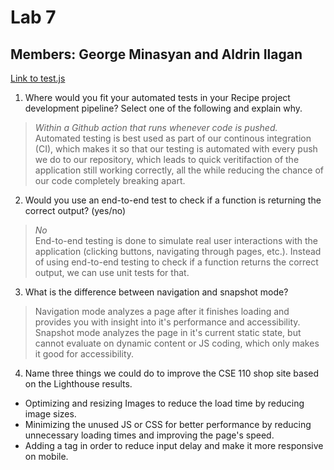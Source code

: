 # Lab 7

## Members: George Minasyan and Aldrin Ilagan

[Link to test.js](https://github.com/InvertedVoice/Lab7-Starter/blob/main/__tests__/lab7.test.js)

1. Where would you fit your automated tests in your Recipe project development pipeline? Select one of the following and explain why.
> *Within a Github action that runs whenever code is pushed.* <br>
Automated testing is best used as part of our continous integration (CI), which makes it so that our testing is automated with every push we do to our repository, which leads to quick veritifaction of the application still working correctly, all the while reducing the chance of our code completely breaking apart.

2. Would you use an end-to-end test to check if a function is returning the correct output? (yes/no)
> *No* <br>
End-to-end testing is done to simulate real user interactions with the application (clicking buttons, navigating through pages, etc.). Instead of using end-to-end testing to check if a function returns the correct output, we can use unit tests for that.

3. What is the difference between navigation and snapshot mode?
> Navigation mode analyzes a page after it finishes loading and provides you with insight into it's performance and accessibility. Snapshot mode analyzes the page in it's current static state, but cannot evaluate on dynamic content or JS coding, which only makes it good for accessibility.

4. Name three things we could do to improve the CSE 110 shop site based on the Lighthouse results.
- Optimizing and resizing Images to reduce the load time by reducing image sizes.
- Minimizing the unused JS or CSS for better performance by reducing unnecessary loading times and improving the page's speed.
- Adding a <meta name="viewport"> tag in order to reduce input delay and make it more responsive on mobile.

